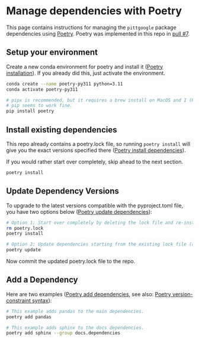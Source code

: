 # Manage dependencies with Poetry

This page contains instructions for managing the `pittgoogle` package dependencies using [Poetry](https://python-poetry.org/).
Poetry was implemented in this repo in [pull #7](https://github.com/mwvgroup/pittgoogle-client/pull/7).

## Setup your environment

Create a new conda environment for poetry and install it ([Poetry installation](https://python-poetry.org/docs/#installation)).
If you already did this, just activate the environment.

```bash
conda create --name poetry-py311 python=3.11
conda activate poetry-py311

# pipx is recommended, but it requires a brew install on MacOS and I (Raen) avoid brew whenever possible.
# pip seems to work fine.
pip install poetry
```

## Install existing dependencies

This repo already contains a poetry.lock file, so running `poetry install` will give you
the exact versions specified there ([Poetry install dependencies](https://python-poetry.org/docs/basic-usage/#installing-dependencies)).

If you would rather start over completely, skip ahead to the next section.

```bash
poetry install
```

## Update Dependency Versions

To upgrade to the latest versions compatible with the pyproject.toml file, you have two options below
([Poetry update dependencies](https://python-poetry.org/docs/basic-usage/#updating-dependencies-to-their-latest-versions)):

```bash
# Option 1: Start over completely by deleting the lock file and re-installing.
rm poetry.lock
poetry install

# Option 2: Update dependencies starting from the existing lock file (assumes you've run poetry install).
poetry update
```

Now commit the updated poetry.lock file to the repo.

## Add a Dependency

Here are two examples
([Poetry add dependencies](https://python-poetry.org/docs/managing-dependencies/#adding-a-dependency-to-a-group),
see also: [Poetry version-constraint syntax](https://python-poetry.org/docs/dependency-specification/)):

```bash
# This example adds pandas to the main dependencies.
poetry add pandas

# This example adds sphinx to the docs dependencies.
poetry add sphinx --group docs.dependencies
```
